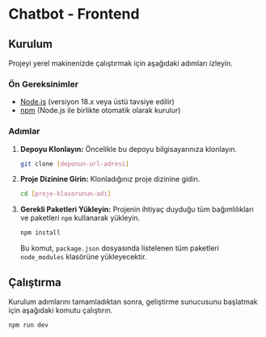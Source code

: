 # Chatbot - Frontend

## Kurulum

Projeyi yerel makinenizde çalıştırmak için aşağıdaki adımları izleyin.

### Ön Gereksinimler

* [Node.js](https://nodejs.org/) (versiyon 18.x veya üstü tavsiye edilir)
* [npm](https://www.npmjs.com/) (Node.js ile birlikte otomatik olarak kurulur)

### Adımlar

1.  **Depoyu Klonlayın:**
    Öncelikle bu depoyu bilgisayarınıza klonlayın.

    ```bash
    git clone [deponun-url-adresi]
    ```

2.  **Proje Dizinine Girin:**
    Klonladığınız proje dizinine gidin.

    ```bash
    cd [proje-klasorunun-adi]
    ```

3.  **Gerekli Paketleri Yükleyin:**
    Projenin ihtiyaç duyduğu tüm bağımlılıkları ve paketleri `npm` kullanarak yükleyin.

    ```bash
    npm install
    ```

    Bu komut, `package.json` dosyasında listelenen tüm paketleri `node_modules` klasörüne yükleyecektir.

## Çalıştırma

Kurulum adımlarını tamamladıktan sonra, geliştirme sunucusunu başlatmak için aşağıdaki komutu çalıştırın.

```bash
npm run dev
```
